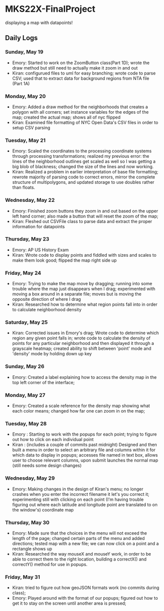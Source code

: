 # MKS22X-FinalProject
displaying a map with datapoints!


## Daily Logs
### Sunday, May 19
- Emory: Started to work on the ZoomButton class(Part 1D); wrote the draw method but still need to actually make it zoom in and out
- Kiran: configurued files to uml for easy branching; wrote code to parse CSV; used that to extract data for background regions from NTA file (Part 1A)

### Monday, May 20
- Emory: Added a draw method for the neighborhoods that creates a polygon with all corners; set instance variables for the edges of the map; created the actual map; shows all of nyc flipped
- Kiran: Examined file formatting of NYC Open Data's CSV files in order to setup CSV parsing

### Tuesday, May 21
- Emory: Scaled the coordinates to the processing coordinate systems through processing transformations; realized my previous error: the lines of the neighborhood outlines get scaled as well so I was getting a big blob of blackness; changed the size of the lines and now working.
- Kiran: Realized a problem in earlier interpretation of base file formatting; rewrote majority of parsing code to correct errors, mirror the complete structure of multipolygons, and updated storage to use doubles rather than floats.

### Wednesday, May 22
- Emory: Finished zoom buttons they zoom in and out based on the upper left hand corner; also made a button that will reset the zoom of the map;
- Kiran: Fleshed out CSVFile class to parse data and extract the proper information for datapoints

### Thursday, May 23
- Emory: AP US History Exam
- Kiran: Wrote code to display points and fiddled with sizes and scales to make them look good; flipped the map right side up

### Friday, May 24
- Emory: Trying to make the map move by dragging; running into some trouble where the map just disappears when I drag; experimented with moving a box around in a separate file; moves but is moving the opposite direction of where I drag
- Kiran: Researched how to determine what region points fall into in order to calculate neighborhood density

### Saturday, May 25
- Kiran: Corrected issues in Emory's drag; Wrote code to determine which region any given point falls in; wrote code to calculate the density of points for any particular neighborhood and then displayed it through a grayscale heatmap; created ability to shift between 'point' mode and 'density' mode by holding down up key

### Sunday, May 26
- Emory: Created a label explaining how to access the density map in the top left corner of the interface;

### Monday, May 27
- Emory: Created a scale reference for the density map showing what each color means; changed how far one can zoom in on the map;

### Tuesday, May 28
- Emory : Starting to work with the popups for each point; trying to figure out how to click on each individual point
- Kiran : (includes a couple of commits past midnight) Designed and then built a menu in order to select an arbitrary file and columns within it for which data to display in popups; accesses file named in text box, allows user to choose relevant columns, upon submit launches the normal map (still needs some design changes)

### Wednesday, May 29
- Emory: Making changes in the design of Kiran's menu; no longer crashes when you enter the incorrect filename it let's you correct it; experimenting still with clicking on each point (I'm having trouble figuring out where each latitude and longitude point are translated to on the window's) coordinate map

### Thursday, May 30
- Emory: Made sure that the choices in the menu will not exceed the length of the page; changed certain parts of the menu and added directions; tested map with a new file; we can now click on a point and a rectangle shows up
- Kiran: Researched the way mouseX and mouseY work, in order to be able to correct them to the right location, building a correctX() and correctY() method for use in popups.

### Friday, May 31
- Kiran: tried to figure out how geoJSON formats work (no commits during class);
- Emory: Played around with the format of our popups; figured out how to get it to stay on the screen until another area is pressed;
